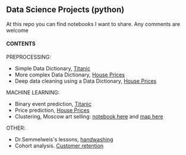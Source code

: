 ## Data Science Projects (python) 
At this repo you can find notebooks I want to share.
Any comments are welcome

#### CONTENTS

PREPROCESSING:
- Simple Data Dictionary, [Titanic](https://github.com/datalanas/Jupyter_notebooks_to_share/blob/master/DDict_Titanic.ipynb)
- More complex Data Dictionary, [House Prices](https://github.com/datalanas/Jupyter_notebooks_to_share/blob/master/DDict_HPrices.ipynb)
- Deep data cleaning using a Data Dictionary, [House Prices](https://github.com/datalanas/Jupyter_notebooks_to_share/blob/master/Cleaning_HPrice.ipynb)

MACHINE LEARNING:
- Binary event prediction, [Titanic](https://github.com/datalanas/Jupyter_notebooks_to_share/blob/master/Prediction_Titanic.ipynb)
- Price prediction, [House Prices](https://github.com/datalanas/Jupyter_notebooks_to_share/blob/master/Price_Prediction.ipynb)
- Clustering, Moscow art selling: [notebook here](https://github.com/datalanas/Jupyter_notebooks_to_share/blob/master/Moscow%20clustering%20to%20sell%20an%20art.ipynb) and [map here](https://datalana.com/wp-content/uploads/2019/11/map_moscow_cafe.html)

OTHER:
- Dr.Semmelweis's lessons, [handwashing](https://github.com/datalanas/Jupyter_notebooks_to_share/blob/master/Handwashing.ipynb)
- Cohort analysis. [Customer retention](https://github.com/datalanas/Jupyter_notebooks_to_share/blob/master/Customer_retention.ipynb)

